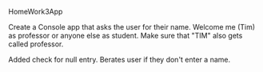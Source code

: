 HomeWork3App

Create a Console app that asks the user for their name. Welcome me (Tim) as professor or anyone else as student. Make sure that "TIM" also gets called professor.

Added check for null entry. Berates user if they don't enter a name.

